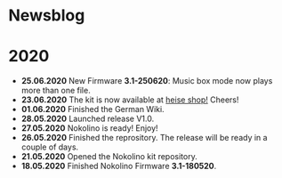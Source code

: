 # Newsblog

# 2020  
  
* **25.06.2020** New Firmware **3.1-250620**: Music box mode now plays more than one file.   
* **23.06.2020** The kit is now available at [heise shop!](https://shop.heise.de/katalog/nokolino-bauset) Cheers!  
* **01.06.2020** Finished the German Wiki.  
* **28.05.2020** Launched release V1.0.  
* **27.05.2020** Nokolino is ready! Enjoy!  
* **26.05.2020** Finished the reprository. The release will be ready in a couple of days.  
* **21.05.2020** Opened the Nokolino kit repository.
* **18.05.2020** Finished Nokolino Firmware **3.1-180520**.   
